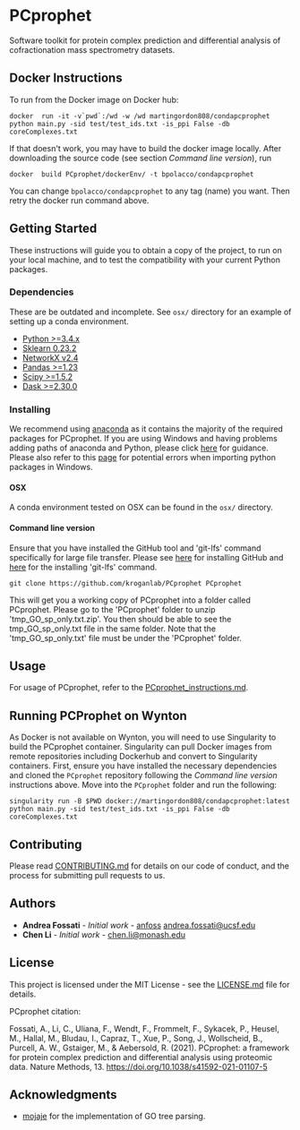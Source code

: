 # PCprophet

Software toolkit for protein complex prediction and differential analysis of cofractionation mass spectrometry datasets.

## 


## Docker Instructions


To run from the  Docker image on Docker hub:

```
docker  run -it -v`pwd`:/wd -w /wd martingordon808/condapcprophet python main.py -sid test/test_ids.txt -is_ppi False -db coreComplexes.txt
```

If that doesn't work, you may have to build the docker image locally. After downloading the source code (see section *Command line version*), run

```
docker  build PCprophet/dockerEnv/ -t bpolacco/condapcprophet
```

You can change `bpolacco/condapcprophet` to any tag (name) you want. Then retry the docker run command above.


## Getting Started


These instructions will guide you to obtain a copy of the project, to run on your local machine, and to test the compatibility with your current Python packages.

### Dependencies

These are be outdated and incomplete.  See `osx/` directory for an example of setting up a conda environment.

* [Python >=3.4.x](https://www.python.org)
* [Sklearn 0.23.2](https://pypi.org/project/sklearn/)
* [NetworkX v2.4](https://networkx.github.io)
* [Pandas >=1.23](https://pandas.pydata.org)
* [Scipy >=1.5.2](https://www.scipy.org)
* [Dask >=2.30.0](https://dask.org)

### Installing

We recommend using [anaconda](https://www.anaconda.com) as it contains the majority of the required packages for PCprophet. If you are using Windows and having problems adding paths of anaconda and Python, please click [here](https://www.datacamp.com/community/tutorials/installing-anaconda-windows) for guidance. Please also refer to this [page](https://stackoverflow.com/questions/54063285/numpy-is-already-installed-with-anaconda-but-i-get-an-importerror-dll-load-fail) for potential errors when importing python packages in Windows.

#### OSX

A conda environment tested on OSX can be found in the `osx/` directory.

#### Command line version

Ensure that you have installed the GitHub tool and 'git-lfs' command specifically for large file transfer. Please see [here](https://gist.github.com/derhuerst/1b15ff4652a867391f03) for installing GitHub and [here](https://help.github.com/en/github/managing-large-files/installing-git-large-file-storage) for the installing 'git-lfs' command.

```
git clone https://github.com/kroganlab/PCprophet PCprophet
```
This will get you a working copy of PCprophet into a folder called PCprophet. Please go to the 'PCprophet' folder to unzip 'tmp_GO_sp_only.txt.zip'. You then should be able to see the tmp_GO_sp_only.txt file in the same folder. Note that the 'tmp_GO_sp_only.txt' file must be under the 'PCprophet' folder.

## Usage

For usage of PCprophet, refer to the [PCprophet_instructions.md](https://github.com/anfoss/PCprophet/blob/master/PCprophet_instructions.md).

## Running PCProphet on Wynton

As Docker is not available on Wynton, you will need to use Singularity to build the PCprophet container. Singularity can pull Docker images from remote repositories including Dockerhub and convert to Singularity containers. First, ensure you have installed the necessary dependencies and cloned the `PCprophet` repository following the *Command line version* instructions above.  Move into the `PCprophet` folder and run the following:
```
singularity run -B $PWD docker://martingordon808/condapcprophet:latest python main.py -sid test/test_ids.txt -is_ppi False -db coreComplexes.txt
```

## Contributing

Please read [CONTRIBUTING.md](https://github.com/anfoss/PCprophet/blob/master/CONTRIBUTING.md) for details on our code of conduct, and the process for submitting pull requests to us.


## Authors

* **Andrea Fossati** - *Initial work* - [anfoss](https://github.com/anfoss) andrea.fossati@ucsf.edu
* **Chen Li** - *Initial work* - chen.li@monash.edu


## License

This project is licensed under the MIT License - see the [LICENSE.md](LICENSE.md) file for details.

PCprophet citation:

Fossati, A., Li, C., Uliana, F., Wendt, F., Frommelt, F., Sykacek, P., Heusel, M., Hallal, M., Bludau, I., Capraz, T., Xue, P., Song, J., Wollscheid, B., Purcell, A. W., Gstaiger, M., & Aebersold, R. (2021). PCprophet: a framework for protein complex prediction and differential analysis using proteomic data. Nature Methods, 13. https://doi.org/10.1038/s41592-021-01107-5

## Acknowledgments

* [mojaje](https://github.com/mojaie/pygosemsim) for the implementation of GO tree parsing.

